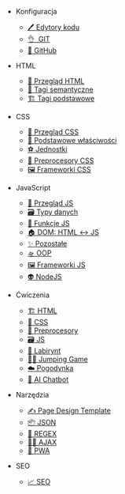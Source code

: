 <!-- - [Konfiguracja](code_editors.md) -->
- Konfiguracja

  - [🖊️&nbsp;Edytory kodu](config/code_editors.md)
  - [👌&nbsp;&nbsp;GIT](config/git_overview.md)
  - [🐙&nbsp;GitHub](config/github.md)

- HTML

  - [👀&nbsp;Przegląd HTML](html/overview.md)
  - [🤖&nbsp;Tagi semantyczne](html/semantic_tags.md)
  - [🏗️&nbsp;Tagi podstawowe](html/basic_tags.md)

- CSS 

  - [👀&nbsp;Przegląd CSS](css/overview.md)
  - [🥅&nbsp;Podstawowe właściwości](css/properties.md)
  - [⚽️&nbsp;Jednostki](css/units.md)
  - [💇&nbsp;Preprocesory CSS](css/preprocessors.md)
  - [🖼️&nbsp;Frameworki CSS](css/frameworks.md)

- JavaScript

  - [👀&nbsp;Przegląd JS](js/overview.md)
  - [🗃️&nbsp;Typy danych](js/data_types.md)
  - [💾&nbsp;Funkcje JS](js/functions.md)
  - [🏠&nbsp;DOM: HTML ↔️ JS](js/dom.md)
  - [✨&nbsp;Pozostałe](js/else.md)
  - [🛸&nbsp;OOP](js/oop.md)
  - [🖼️&nbsp;Frameworki JS](js/frameworks/overview.md)
  - [👽&nbsp;NodeJS](js/nodejs.md)

- Ćwiczenia

  - [🏗️&nbsp;HTML](ex/html.md)
  - [🥅&nbsp;CSS](ex/css.md)
  - [💇&nbsp;Preprocesory](ex/preprocesors.md)
  - [🗃️&nbsp;JS](ex/js.md)
  - [🌽&nbsp;Labirynt](ex/maze.md)
  - [🏃‍♂️&nbsp;Jumping Game](ex/jumping_game.md)
  - [☁️&nbsp;Pogodynka](ex/weather.md)
  - [🤖&nbsp;AI Chatbot](ex/chat_ai.md)

- Narzędzia

  - [✍️&nbsp;Page Design Template](tools/pdt.md)
  - [📦&nbsp;JSON](tools/json.md)
  - [🤯&nbsp;REGEX](tools/regex.md)
  - [👨‍🚀&nbsp;AJAX](tools/ajax.md)
  - [🤳&nbsp;PWA](tools/pwa.md)

- SEO

  - [📈&nbsp;SEO](seo.md)
